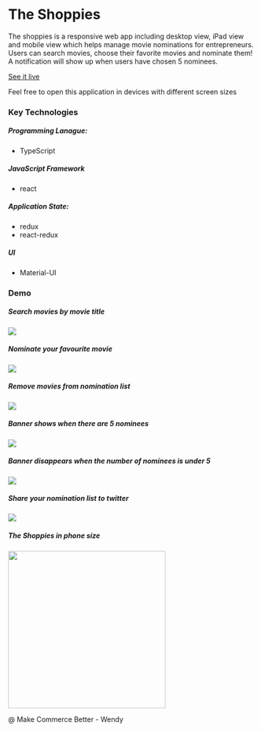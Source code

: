 # The Shoppies

The shoppies is a responsive web app including desktop view, iPad view and mobile view which helps manage movie nominations for entrepreneurs. Users can search movies, choose their favorite movies and nominate them! A notification will show up when users have chosen 5 nominees.

<a href='https://frosty-bhaskara-deaa36.netlify.app/'>See it live<a>
 
Feel free to open this application in devices with different screen sizes

### Key Technologies

##### Programming Lanague:

- TypeScript

##### JavaScript Framework

- react

##### Application State:

- redux
- react-redux

##### UI

- Material-UI

### Demo

##### Search movies by movie title

<img src='https://github.com/WendyChenj/shoppies-movie-awards/blob/master/media/search-movies.gif' />

##### Nominate your favourite movie

<img src='https://github.com/WendyChenj/shoppies-movie-awards/blob/master/media/nominate-movies.gif' />

##### Remove movies from nomination list

<img src='https://github.com/WendyChenj/shoppies-movie-awards/blob/master/media/remove-nominee.gif' />

##### Banner shows when there are 5 nominees

<img src='https://github.com/WendyChenj/shoppies-movie-awards/blob/master/media/banner-show.gif' />

##### Banner disappears when the number of nominees is under 5

<img src='https://github.com/WendyChenj/shoppies-movie-awards/blob/master/media/remove-nominee-banner-disappear.gif' />

##### Share your nomination list to twitter

<img src='https://github.com/WendyChenj/shoppies-movie-awards/blob/master/media/share-to-twitter.gif' />

##### The Shoppies in phone size

<img src='https://github.com/WendyChenj/shoppies-movie-awards/blob/master/media/shoppies-in-phone-size.png' width='320px' />

@ Make Commerce Better - Wendy
